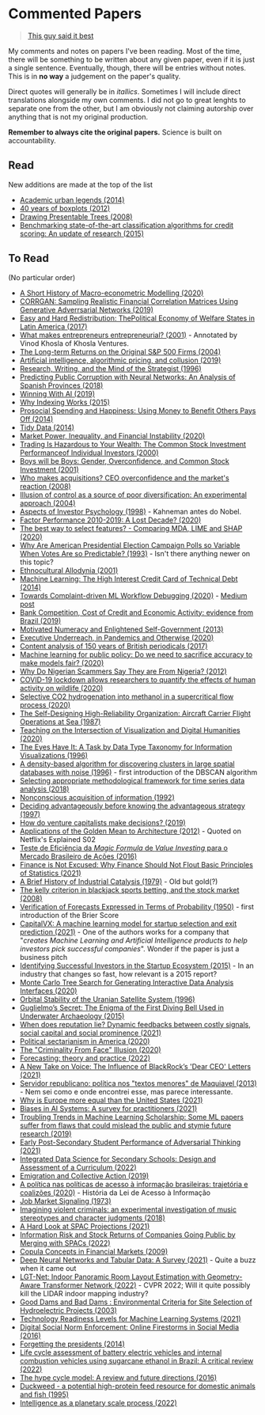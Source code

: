 # Commented Papers

> [This guy said it best](https://twitter.com/Zergylord/status/1490717594353119233)

My comments and notes on papers I've been reading. Most of the time, there will be something to be written about any given paper, even if it is just a single sentence. Eventually, though, there will be entries without notes. This is in **no way** a judgement on the paper's quality.  

Direct quotes will generally be in *itallics*. Sometimes I will include direct translations alongside my own comments. I did not go to great lenghts to separate one from the other, but I am obviously not claiming autorship over anything that is not my original production.

**Remember to always cite the original papers.** Science is built on accountability.

## Read
New additions are made at the top of the list

- [Academic urban legends (2014)](https://journals.sagepub.com/doi/full/10.1177/0306312714535679)
- [40 years of boxplots (2012)](notes/Boxplots.md)
- [Drawing Presentable Trees (2008)](notes/Trees.md)
- [Benchmarking state-of-the-art classification algorithms for credit scoring: An update of research (2015)](notes/Lessman.md)

## To Read
(No particular order)

- [A Short History of Macro-econometric Modelling (2020)](https://www.nuffield.ox.ac.uk/economics/Papers/2020/2020W01_MacroHist18.pdf)
- [CORRGAN: Sampling Realistic Financial Correlation Matrices Using Generative Adverrsarial Networks (2019)](https://arxiv.org/pdf/1910.09504.pdf)
- [Easy and Hard Redistribution: ThePolitical Economy of Welfare States in Latin America (2017)](https://doi.org/10.1017/S1537592717002122)
- [What makes entrepreneurs entrepreneurial? (2001)](https://www.khoslaventures.com/what-makes-entrepreneurs-entrepreneurial) - Annotated by Vinod Khosla of Khosla Ventures.
- [The Long-term Returns on the Original S&P 500 Firms (2004)](https://rodneywhitecenter.wharton.upenn.edu/wp-content/uploads/2014/04/0429.pdf)
- [Artificial intelligence, algorithmic pricing, and collusion (2019)](https://voxeu.org/article/artificial-intelligence-algorithmic-pricing-and-collusion)
- [Research, Writing, and the Mind of the Strategist (1996)](https://www.theisrm.org/documents/Foster%20(1996)%20Research,%20Writing%20and%20the%20Mind%20of%20the%20Strategist.pdf)
- [Predicting Public Corruption with Neural Networks: An Analysis of Spanish Provinces (2018)](https://ideas.repec.org/a/spr/soinre/v140y2018i3d10.1007_s11205-017-1802-2.html)
- [Winning With AI (2019)](https://sloanreview.mit.edu/projects/winning-with-ai/)
- [Why Indexing Works (2015)](https://papers.ssrn.com/sol3/papers.cfm?abstract_id=2673262)
- [Prosocial Spending and Happiness: Using Money to Benefit Others Pays Off (2014)](https://dash.harvard.edu/handle/1/11189976)
- [Tidy Data (2014)](https://www.jstatsoft.org/article/view/v059i10)
- [Market Power, Inequality, and Financial Instability (2020)](https://www.federalreserve.gov/econres/feds/files/2020057pap.pdf)
- [Trading Is Hazardous to Your Wealth: The Common Stock Investment Performanceof Individual Investors (2000)](https://faculty.haas.berkeley.edu/odean/Papers%20current%20versions/Individual_Investor_Performance_Final.pdf)  
- [Boys will be Boys: Gender, Overconfidence, and Common Stock Investment (2001)](http://faculty.haas.berkeley.edu/odean/papers/gender/BoysWillBeBoys.pdf)  
- [Who makes acquisitions? CEO overconfidence and the market's reaction (2008)](https://www.sciencedirect.com/science/article/abs/pii/S0304405X08000251)  
- [Illusion of control as a source of poor diversification: An experimental approach (2004)](https://ideas.repec.org/p/esi/discus/2004-28.html)  
- [Aspects of Investor Psychology (1998)](https://doi.org/10.3905/jpm.1998.409643) - Kahneman antes do Nobel.
- [Factor Performance 2010-2019: A Lost Decade? (2020)](https://papers.ssrn.com/sol3/papers.cfm?abstract_id=3562242)
- [The best way to select features? - Comparing MDA, LIME and SHAP (2020)](https://arxiv.org/pdf/2005.12483.pdf)
- [Why Are American Presidential Election Campaign Polls so Variable When Votes Are so Predictable? (1993)](https://www.jstor.org/stable/194212?seq=1) - Isn't there anything newer on this topic?
- [Ethnocultural Allodynia (2001)](https://www.ncbi.nlm.nih.gov/pmc/articles/PMC3330674/pdf/246.pdf)
- [Machine Learning: The High Interest Credit Card of Technical Debt (2014)](https://research.google/pubs/pub43146/)
- [Towards Complaint-driven ML Workflow Debugging (2020)](https://www.dropbox.com/s/yxip1pd6rnxj8ev/mlexplain-mlops20-submitted.pdf?dl=0) - [Medium post](https://medium.com/thewulab/complaint-driven-training-data-debugging-94413f6a15fb)
- [Bank Competition, Cost of Credit and Economic Activity: evidence from Brazil (2019)](https://www.bcb.gov.br/pec/wps/ingl/wps508.pdf)
- [Motivated Numeracy and Enlightened Self-Government (2013)](https://papers.ssrn.com/sol3/papers.cfm?abstract_id=2319992)
- [Executive Underreach, in Pandemics and Otherwise (2020)](https://papers.ssrn.com/sol3/papers.cfm?abstract_id=3649816)
- [Content analysis of 150 years of British periodicals (2017)](https://www.pnas.org/content/114/4/E457)
- [Machine learning for public policy: Do we need to sacrifice accuracy to make models fair? (2020)](https://arxiv.org/abs/2012.02972)
- [Why Do Nigerian Scammers Say They are From Nigeria? (2012)](https://www.microsoft.com/en-us/research/publication/why-do-nigerian-scammers-say-they-are-from-nigeria/)
- [COVID-19 lockdown allows researchers to quantify the effects of human activity on wildlife (2020)](https://www.nature.com/articles/s41559-020-1237-z)
- [Selective CO2 hydrogenation into methanol in a supercritical flow process (2020)](https://www.sciencedirect.com/science/article/abs/pii/S2212982019311631#)
- [The Self-Designing High-Reliability Organization: Aircraft Carrier Flight Operations at Sea (1987)](https://govleaders.org/reliability.htm)
- [Teaching on the Intersection of Visualization and Digital Humanities (2020)](https://imada.sdu.dk/~stjaenicke/data/papers/TeachingVisDH.pdf)
- [The Eyes Have It: A Task by Data Type Taxonomy for Information Visualizations (1996)](https://www.cs.umd.edu/~ben/papers/Shneiderman1996eyes.pdf)
- [A density-based algorithm for discovering clusters in large spatial databases with noise (1996)](https://citeseerx.ist.psu.edu/viewdoc/summary?doi=10.1.1.121.9220) - first introduction of the DBSCAN algorithm 
- [Selecting appropriate methodological framework for time series data analysis (2018)](https://www.sciencedirect.com/science/article/pii/S2405918817300405)
- [Nonconscious acquisition of information (1992)](https://pubmed.ncbi.nlm.nih.gov/1616179/)
- [Deciding advantageously before knowing the advantageous strategy (1997)](https://pubmed.ncbi.nlm.nih.gov/9036851/)
- [How do venture capitalists make decisions? (2019)](https://www.sciencedirect.com/science/article/abs/pii/S0304405X19301680)
- [Applications of the Golden Mean to Architecture (2012)](http://cacp.utsa.edu/images/uploads/ApplicationsoftheGoldenMean.pdf) - Quoted on Netflix's Explained S02
- [Teste de Eficiência da *Magic Formula* de *Value Investing* para o Mercado Brasileiro de Ações (2016)](http://bibliotecadigital.fgv.br/dspace/bitstream/handle/10438/15280/Tese%20-%20Leonardo%20Milane%20-%20Magic%20Formula.pdf?sequence=1&isAllowed=y)
- [Finance is Not Excused: Why Finance Should Not Flout Basic Principles of Statistics (2021)](https://papers.ssrn.com/sol3/papers.cfm?abstract_id=3895330)
- [A Brief History of Industrial Catalysis (1979)](https://www.osti.gov/biblio/1061506) - Old but gold(?)
- [The kelly criterion in blackjack sports betting, and the stock market (2008)](https://www.sciencedirect.com/science/article/pii/B9780444532480500150)
- [Verification of Forecasts Expressed in Terms of Probability (1950)](https://journals.ametsoc.org/view/journals/mwre/78/1/1520-0493_1950_078_0001_vofeit_2_0_co_2.xml) - first introduction of the Brier Score
- [CapitalVX: A machine learning model for startup selection and exit prediction (2021)](https://www.sciencedirect.com/science/article/pii/S2405918821000040) - One of the authors works for a company that "*creates Machine Learning and Artificial Intelligence products to help investors pick successful companies*". Wonder if the paper is just a business pitch
- [Identifying Successful Investors in the Startup Ecosystem (2015)](http://citeseerx.ist.psu.edu/viewdoc/download?doi=10.1.1.718.5808&rep=rep1&type=pdf) - In an industry that changes so fast, how relevant is a 2015 report?
- [Monte Carlo Tree Search for Generating Interactive Data Analysis Interfaces (2020)](https://arxiv.org/pdf/2001.01902.pdf)
- [Orbital Stability of the Uranian Satellite System (1996)](https://www.sciencedirect.com/science/article/abs/pii/S0019103596955682)
- [Guglielmo’s Secret: The Enigma of the First Diving Bell Used in Underwater Archaeology (2015)](https://www.tandfonline.com/doi/pdf/10.1179/1758120614Z.00000000060)
- [When does reputation lie? Dynamic feedbacks between costly signals, social capital and social prominence (2021)](https://royalsocietypublishing.org/doi/10.1098/rstb.2020.0298)
- [Political sectarianism in America (2020)](https://pcl.sites.stanford.edu/sites/g/files/sbiybj22066/files/media/file/finkel-science-political.pdf)
- [The "Criminality From Face" Illusion (2020)](https://arxiv.org/abs/2006.03895v2)
- [Forecasting: theory and practice (2022)](https://www.sciencedirect.com/science/article/pii/S0169207021001758)
- [A New Take on Voice: The Influence of BlackRock’s 'Dear CEO' Letters (2021)](https://papers.ssrn.com/sol3/papers.cfm?abstract_id=3763042)
- [Servidor republicano: política nos "textos menores" de Maquiavel (2013)](https://www.scielo.br/j/rbcpol/a/vdwYbMzJDrBtx3wbQ7mfhyf/?lang=pt) - Nem sei como e onde encontrei esse, mas parece interessante. 
- [Why is Europe more equal than the United States (2021)](https://wid.world/document/why-is-europe-more-equal-than-the-united-states-world-inequality-lab-wp-2020-19/)
- [Biases in AI Systems: A survey for practitioners (2021)](https://queue.acm.org/detail.cfm?id=3466134)
- [Troubling Trends in Machine Learning Scholarship: Some ML papers suffer from flaws that could mislead the public and stymie future research (2019)](https://queue.acm.org/detail.cfm?id=3328534)
- [Early Post-Secondary Student Performance of Adversarial Thinking (2021)](https://cs.brown.edu/~sk/Publications/Papers/Published/yk-early-ps-perf-stud-adv-think/paper.pdf)
- [Integrated Data Science for Secondary Schools: Design and Assessment of a Curriculum (2022)](https://cs.brown.edu/~sk/Publications/Papers/Published/spddplfk-integ-ds-desn-assm-curric/paper.pdf)
- [Emigration and Collective Action (2019)](https://www.journals.uchicago.edu/doi/pdf/10.1086/704697)
- [A política nas políticas de acesso à informação brasileiras: trajetória e coalizões (2020)](https://www.scielo.br/j/rap/a/nsqxzWDSh4yVPRLMhNZJkkB/?lang=pt#) - História da Lei de Acesso à Informação
- [Job Market Signaling (1973)](https://viterbi-web.usc.edu/~shaddin/cs590fa13/papers/jobmarketsignaling.pdf)
- [Imagining violent criminals: an experimental investigation of music stereotypes and character judgments (2018)](https://link.springer.com/article/10.1007/s11292-018-9342-6)
- [A Hard Look at SPAC Projections (2021)](https://papers.ssrn.com/sol3/papers.cfm?abstract_id=3961848)
- [Information Risk and Stock Returns of Companies Going Public by Merging with SPACs (2022)](https://papers.ssrn.com/sol3/papers.cfm?abstract_id=4143440)
- [Copula Concepts in Financial Markets (2009)](https://statistik.econ.kit.edu/download/Copula_Concepts_in_Financial_Markets.pdf)
- [Deep Neural Networks and Tabular Data: A Survey (2021)](https://arxiv.org/abs/2110.01889) - Quite a buzz when it came out
- [LGT-Net: Indoor Panoramic Room Layout Estimation with Geometry-Aware Transformer Network (2022)](https://arxiv.org/abs/2203.01824) - CVPR 2022; Will it quite possibly kill the LIDAR indoor mapping industry?
- [Good Dams and Bad Dams : Environmental Criteria for Site Selection of Hydroelectric Projects (2003)](https://openknowledge.worldbank.org/handle/10986/20226)
- [Technology Readiness Levels for Machine Learning Systems (2021)](https://arxiv.org/abs/2101.03989)
- [Digital Social Norm Enforcement: Online Firestorms in Social Media (2016)](https://journals.plos.org/plosone/article?id=10.1371/journal.pone.0155923)
- [Forgetting the presidents (2014)](https://www.science.org/doi/10.1126/science.1259627)
- [Life cycle assessment of battery electric vehicles and internal combustion vehicles using sugarcane ethanol in Brazil: A critical review (2022)](https://www.sciencedirect.com/science/article/pii/S2772783122000073)
- [The hype cycle model: A review and future directions (2016)](https://www.sciencedirect.com/science/article/abs/pii/S0040162516300270)
- [Duckweed - a potential high-protein feed resource for domestic animals and fish (1995)](http://www.lrrd.org/lrrd7/1/3.htm)
- [Intelligence as a planetary scale process (2022)](https://www.cambridge.org/core/journals/international-journal-of-astrobiology/article/intelligence-as-a-planetary-scale-process/5077C784D7FAC55F96072F7A7772C5E5)

